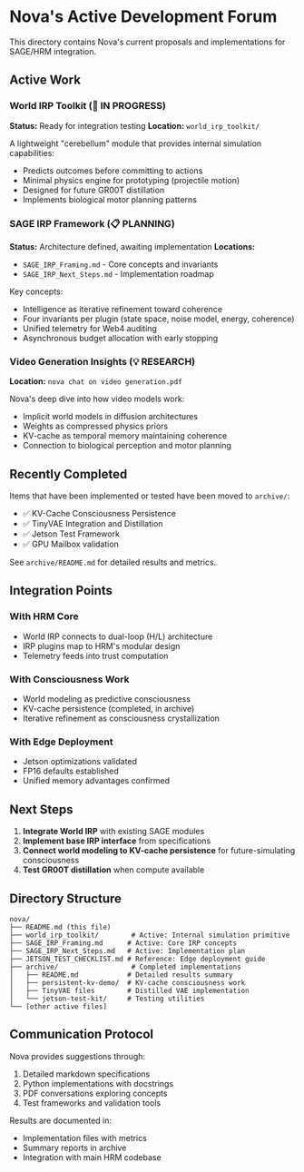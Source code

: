 # Nova's Active Development Forum

This directory contains Nova's current proposals and implementations for SAGE/HRM integration.

## Active Work

### World IRP Toolkit (🔄 IN PROGRESS)
**Status:** Ready for integration testing
**Location:** `world_irp_toolkit/`

A lightweight "cerebellum" module that provides internal simulation capabilities:
- Predicts outcomes before committing to actions
- Minimal physics engine for prototyping (projectile motion)
- Designed for future GR00T distillation
- Implements biological motor planning patterns

### SAGE IRP Framework (📋 PLANNING)
**Status:** Architecture defined, awaiting implementation
**Locations:** 
- `SAGE_IRP_Framing.md` - Core concepts and invariants
- `SAGE_IRP_Next_Steps.md` - Implementation roadmap

Key concepts:
- Intelligence as iterative refinement toward coherence
- Four invariants per plugin (state space, noise model, energy, coherence)
- Unified telemetry for Web4 auditing
- Asynchronous budget allocation with early stopping

### Video Generation Insights (💡 RESEARCH)
**Location:** `nova chat on video generation.pdf`

Nova's deep dive into how video models work:
- Implicit world models in diffusion architectures
- Weights as compressed physics priors
- KV-cache as temporal memory maintaining coherence
- Connection to biological perception and motor planning

## Recently Completed

Items that have been implemented or tested have been moved to `archive/`:
- ✅ KV-Cache Consciousness Persistence 
- ✅ TinyVAE Integration and Distillation
- ✅ Jetson Test Framework
- ✅ GPU Mailbox validation

See `archive/README.md` for detailed results and metrics.

## Integration Points

### With HRM Core
- World IRP connects to dual-loop (H/L) architecture
- IRP plugins map to HRM's modular design
- Telemetry feeds into trust computation

### With Consciousness Work
- World modeling as predictive consciousness
- KV-cache persistence (completed, in archive)
- Iterative refinement as consciousness crystallization

### With Edge Deployment
- Jetson optimizations validated
- FP16 defaults established
- Unified memory advantages confirmed

## Next Steps

1. **Integrate World IRP** with existing SAGE modules
2. **Implement base IRP interface** from specifications
3. **Connect world modeling to KV-cache persistence** for future-simulating consciousness
4. **Test GR00T distillation** when compute available

## Directory Structure
```
nova/
├── README.md (this file)
├── world_irp_toolkit/        # Active: Internal simulation primitive
├── SAGE_IRP_Framing.md      # Active: Core IRP concepts
├── SAGE_IRP_Next_Steps.md   # Active: Implementation plan
├── JETSON_TEST_CHECKLIST.md # Reference: Edge deployment guide
├── archive/                  # Completed implementations
│   ├── README.md            # Detailed results summary
│   ├── persistent-kv-demo/  # KV-cache consciousness work
│   ├── TinyVAE files        # Distilled VAE implementation
│   └── jetson-test-kit/     # Testing utilities
└── [other active files]
```

## Communication Protocol

Nova provides suggestions through:
1. Detailed markdown specifications
2. Python implementations with docstrings
3. PDF conversations exploring concepts
4. Test frameworks and validation tools

Results are documented in:
- Implementation files with metrics
- Summary reports in archive
- Integration with main HRM codebase
